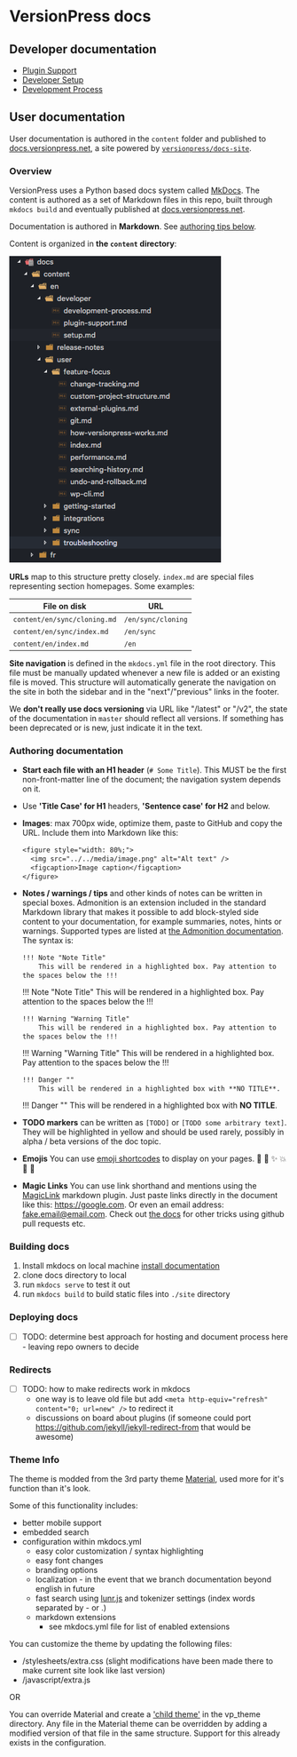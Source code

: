 # VersionPress docs

## Developer documentation

- [Plugin Support](content/en/developer/plugin-support.md)
- [Developer Setup](content/en/developer/setup.md)
- [Development Process](content/en/developer/development-process.md)

## User documentation

User documentation is authored in the `content` folder and published to [docs.versionpress.net](http://docs.versionpress.net/en), a site powered by [`versionpress/docs-site`](https://github.com/versionpress/docs-site).

### Overview

VersionPress uses a Python based docs system called [MkDocs](https://www.mkdocs.org/). The content is authored as a set of Markdown files in this repo, built through `mkdocs build` and eventually published at [docs.versionpress.net](http://docs.versionpress.net/en).

Documentation is authored in **Markdown**. See [authoring tips below](#authoring-documentation).

Content is organized in **the `content` directory**:

![Content structure](content/img/structure.png)

**URLs** map to this structure pretty closely. `index.md` are special files representing section homepages. Some examples:

| File on disk                       | URL                |
| ---------------------------------- | ------------------ |
| `content/en/sync/cloning.md`       | `/en/sync/cloning` |
| `content/en/sync/index.md`         | `/en/sync`         |
| `content/en/index.md`              | `/en`              |

**Site navigation** is defined in the `mkdocs.yml` file in the root directory. This file must be manually updated whenever a new file is added or an existing file is moved. This structure will automatically generate the navigation on the site in both the sidebar and in the "next"/"previous" links in the footer.

We **don't really use docs versioning** via URL like "/latest" or "/v2", the state of the documentation in `master` should reflect all versions. If something has been deprecated or is new, just indicate it in the text.

### Authoring documentation

 - **Start each file with an H1 header** (`# Some Title`). This MUST be the first non-front-matter line of the document; the navigation system depends on it.
 - Use **'Title Case' for H1** headers, **'Sentence case' for H2** and below.
 - **Images**: max 700px wide, optimize them, paste to GitHub and copy the URL. Include them into Markdown like this:
    ```
    <figure style="width: 80%;">
      <img src="../../media/image.png" alt="Alt text" />
      <figcaption>Image caption</figcaption>
    </figure>
    ```
 - **Notes / warnings / tips** and other kinds of notes can be written in special boxes.
 Admonition is an extension included in the standard Markdown library that makes it possible to add block-styled side content to your documentation, for example summaries, notes, hints or warnings. Supported types are listed at [the Admonition documentation](https://squidfunk.github.io/mkdocs-material/extensions/admonition/). The syntax is:
    ```
    !!! Note "Note Title"
        This will be rendered in a highlighted box. Pay attention to the spaces below the !!!
    ```

    !!! Note "Note Title"
        This will be rendered in a highlighted box. Pay attention to the spaces below the !!!

    ```
    !!! Warning "Warning Title"
        This will be rendered in a highlighted box. Pay attention to the spaces below the !!!
    ```

    !!! Warning "Warning Title"
        This will be rendered in a highlighted box. Pay attention to the spaces below the !!!

    ```
    !!! Danger ""
        This will be rendered in a highlighted box with **NO TITLE**.
    ```

    !!! Danger ""
        This will be rendered in a highlighted box with **NO TITLE**.

 - **TODO markers** can be written as `[TODO]` or `[TODO some arbitrary text]`. They will be highlighted in yellow and should be used rarely, possibly in alpha / beta versions of the doc topic.
 - **Emojis** You can use [emoji shortcodes](https://www.webpagefx.com/tools/emoji-cheat-sheet/) to display on your pages. :metal: :raised_hands: :sparkles: :boom: :clap: :tada:
 - **Magic Links** You can use link shorthand and mentions using the [MagicLink](https://facelessuser.github.io/pymdown-extensions/extensions/magiclink/) markdown plugin. Just paste links directly in the document like this: https://google.com. Or even an email address: fake.email@email.com. Check out [the docs](https://facelessuser.github.io/pymdown-extensions/extensions/magiclink/) for other tricks using github pull requests etc.


### Building docs

1. Install mkdocs on local machine [install documentation](https://www.mkdocs.org/#installation)
2. clone docs directory to local
3. run `mkdocs serve` to test it out
4. run `mkdocs build` to build static files into `./site` directory

### Deploying docs

- [ ] TODO: determine best approach for hosting and document process here - leaving repo owners to decide

<!-- When a PR is merged into `master`, it is automatically deployed to [docs.versionpress.net](http://docs.versionpress.net/en). -->


### Redirects

- [ ] TODO: how to make redirects work in mkdocs
  * one way is to leave old file but add `<meta http-equiv="refresh" content="0; url=new" />` to redirect it
  * discussions on board about plugins (if someone could port https://github.com/jekyll/jekyll-redirect-from that would be awesome)

### Theme Info

The theme is modded from the 3rd party theme [Material](https://squidfunk.github.io/mkdocs-material/), used more for it's function than it's look.

Some of this functionality includes:

* better mobile support
* embedded search
* configuration within mkdocs.yml
  * easy color customization / syntax highlighting
  * easy font changes
  * branding options
  * localization - in the event that we branch documentation beyond english in future
  * fast search using [lunr.js](https://lunrjs.com/) and tokenizer settings (index words separated by - or .)
  * markdown extensions
    * see mkdocs.yml file for list of enabled extensions

You can customize the theme by updating the following files:

  * /stylesheets/extra.css (slight modifications have been made there to make current site look like last version)
  * /javascript/extra.js

  OR

You can override Material and create a ['child theme'](https://www.mkdocs.org/user-guide/styling-your-docs/#using-the-theme-custom_dir) in the vp_theme directory. Any file in the Material theme can be overridden by adding a modified version of that file in the same structure. Support for this already exists in the configuration.

